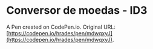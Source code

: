 # Conversor de moedas - ID3

A Pen created on CodePen.io. Original URL: [https://codepen.io/hrades/pen/mdwqxyJ](https://codepen.io/hrades/pen/mdwqxyJ).



